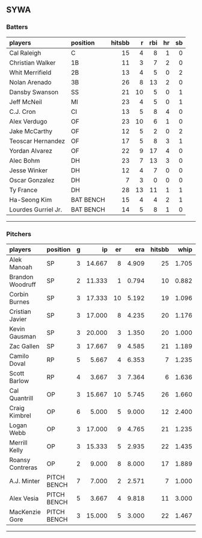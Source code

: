## SYWA

### Batters

 
|players             |position  | hitsbb|  r| rbi| hr| sb| 
|:-------------------|:---------|------:|--:|---:|--:|--:| 
|Cal Raleigh         |C         |     15|  4|   8|  1|  0| 
|Christian Walker    |1B        |     11|  3|   7|  2|  0| 
|Whit Merrifield     |2B        |     13|  4|   5|  0|  2| 
|Nolan Arenado       |3B        |     26|  8|  13|  2|  0| 
|Dansby Swanson      |SS        |     21| 10|   5|  0|  1| 
|Jeff McNeil         |MI        |     23|  4|   5|  0|  1| 
|C.J. Cron           |CI        |     13|  5|   8|  4|  0| 
|Alex Verdugo        |OF        |     23| 10|   6|  1|  0| 
|Jake McCarthy       |OF        |     12|  5|   2|  0|  2| 
|Teoscar Hernandez   |OF        |     17|  5|   8|  3|  1| 
|Yordan Alvarez      |OF        |     22|  9|  17|  4|  0| 
|Alec Bohm           |DH        |     23|  7|  13|  3|  0| 
|Jesse Winker        |DH        |     12|  4|   7|  0|  0| 
|Oscar Gonzalez      |DH        |      7|  3|   0|  0|  0| 
|Ty France           |DH        |     28| 13|  11|  1|  1| 
|Ha-Seong Kim        |BAT BENCH |     15|  4|   4|  2|  1| 
|Lourdes Gurriel Jr. |BAT BENCH |     14|  5|   8|  1|  0| 


* * *

### Pitchers

 
|players          |position    |  g|     ip| er|   era| hitsbb|  whip| so|  w| sv| 
|:----------------|:-----------|--:|------:|--:|-----:|------:|-----:|--:|--:|--:| 
|Alek Manoah      |SP          |  3| 14.667|  8| 4.909|     25| 1.705| 11|  1|  0| 
|Brandon Woodruff |SP          |  2| 11.333|  1| 0.794|     10| 0.882| 12|  1|  0| 
|Corbin Burnes    |SP          |  3| 17.333| 10| 5.192|     19| 1.096| 14|  1|  0| 
|Cristian Javier  |SP          |  3| 17.000|  8| 4.235|     20| 1.176| 14|  1|  0| 
|Kevin Gausman    |SP          |  3| 20.000|  3| 1.350|     20| 1.000| 25|  1|  0| 
|Zac Gallen       |SP          |  3| 17.667|  9| 4.585|     21| 1.189| 21|  1|  0| 
|Camilo Doval     |RP          |  5|  5.667|  4| 6.353|      7| 1.235|  8|  0|  1| 
|Scott Barlow     |RP          |  4|  3.667|  3| 7.364|      6| 1.636|  3|  0|  1| 
|Cal Quantrill    |OP          |  3| 15.667| 10| 5.745|     26| 1.660|  9|  0|  0| 
|Craig Kimbrel    |OP          |  6|  5.000|  5| 9.000|     12| 2.400|  4|  0|  1| 
|Logan Webb       |OP          |  3| 17.000|  9| 4.765|     21| 1.235| 22|  0|  0| 
|Merrill Kelly    |OP          |  3| 15.333|  5| 2.935|     22| 1.435| 15|  0|  0| 
|Roansy Contreras |OP          |  2|  9.000|  8| 8.000|     17| 1.889|  5|  1|  0| 
|A.J. Minter      |PITCH BENCH |  7|  7.000|  2| 2.571|      7| 1.000|  6|  1|  2| 
|Alex Vesia       |PITCH BENCH |  5|  3.667|  4| 9.818|     11| 3.000|  4|  0|  0| 
|MacKenzie Gore   |PITCH BENCH |  3| 15.000|  5| 3.000|     22| 1.467| 18|  2|  0| 


* * *


